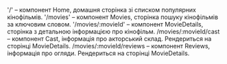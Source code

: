 '/' – компонент Home, домашня сторінка зі списком популярних кінофільмів.
'/movies' – компонент Movies, сторінка пошуку кінофільмів за ключовим словом.
'/movies/:movieId' – компонент MovieDetails, сторінка з детальною інформацією про кінофільм.
/movies/:movieId/cast – компонент Cast, інформація про акторський склад. Рендериться на сторінці MovieDetails.
/movies/:movieId/reviews – компонент Reviews, інформація про огляди. Рендериться на сторінці MovieDetails.